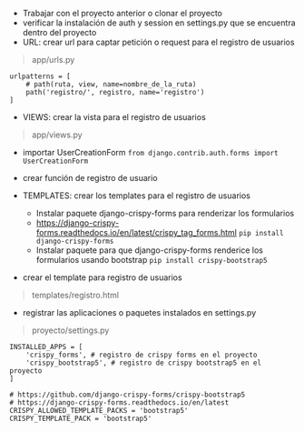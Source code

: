 * Trabajar con el proyecto anterior o clonar el proyecto
* verificar la instalación de auth y session en settings.py que se encuentra dentro del proyecto
* URL: crear url para captar petición o request para el registro de usuarios

> app/urls.py

```
urlpatterns = [
    # path(ruta, view, name=nombre_de_la_ruta)
    path('registro/', registro, name='registro')
]
```

* VIEWS: crear la vista para el registro de usuarios

> app/views.py

* importar UserCreationForm
  `from django.contrib.auth.forms import UserCreationForm`
* crear función de registro de usuario
* TEMPLATES: crear los templates para el registro de usuarios

  * Instalar paquete django-crispy-forms para renderizar los formularios
  * https://django-crispy-forms.readthedocs.io/en/latest/crispy_tag_forms.html
    `pip install django-crispy-forms `
  * Instalar paquete para que django-crispy-forms renderice los formularios usando bootstrap
    `pip install crispy-bootstrap5`
* crear el template para registro de usuarios

> templates/registro.html

* registrar las aplicaciones o paquetes instalados en settings.py

> proyecto/settings.py

```
INSTALLED_APPS = [
    'crispy_forms', # registro de crispy forms en el proyecto
    'crispy_bootstrap5', # registro de crispy bootstrap5 en el proyecto
]

# https://github.com/django-crispy-forms/crispy-bootstrap5
# https://django-crispy-forms.readthedocs.io/en/latest
CRISPY_ALLOWED_TEMPLATE_PACKS = 'bootstrap5'
CRISPY_TEMPLATE_PACK = 'bootstrap5'
```
